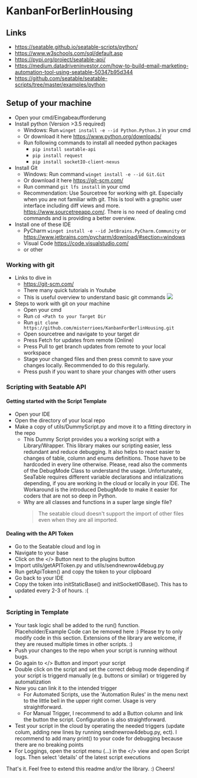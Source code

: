 # KanbanForBerlinHousing

## Links
- https://seatable.github.io/seatable-scripts/python/
- https://www.w3schools.com/sql/default.asp
- https://pypi.org/project/seatable-api/
- https://medium.datadriveninvestor.com/how-to-build-email-marketing-automation-tool-using-seatable-50347b95d344
- https://github.com/seatable/seatable-scripts/tree/master/examples/python


## Setup of your machine
- Open your cmd/Eingabeaufforderung
- Install python (Version >3.5 required)
    - Windows: Run ```winget install -e --id Python.Python.3``` in your cmd
    - Or download it here https://www.python.org/downloads/
    - Run following commands to install all needed python packages
        - ```pip install seatable-api```
        - ```pip install request```
        - ```pip install socketIO-client-nexus```
- Install Git
    - Windows: Run command ```winget install -e --id Git.Git```
    - Or download it here https://git-scm.com/
    - Run command ```git lfs install``` in your cmd
    - Recommendation: Use Sourcetree for working with git. Especially when you are not familiar with git. This is tool with a graphic user interface including diff views and more. https://www.sourcetreeapp.com/. There is no need of dealing cmd commands and is providing a better overview. 
- Install one of these IDE
    - PyCharm ```winget install -e --id JetBrains.PyCharm.Community``` or https://www.jetbrains.com/pycharm/download/#section=windows
    - Visual Code https://code.visualstudio.com/
    - or other

### Working with git
- Links to dive in
    - https://git-scm.com/
    - There many quick tutorials in Youtube
    - This is useful overview to understand basic git commands ![](https://pbs.twimg.com/media/EKw-jzoUYAA-9WS.jpg)
- Steps to work with git on your machine
    - Open your cmd
    - Run ```cd <Path to your Target Dir```
    - Run ```git clone https://github.com/misterrioes/KanbanForBerlinHousing.git```
    - Open sourcetree and navigate to your target dir
    - Press Fetch for updates from remote (Online)
    - Press Pull to get branch updates from remote to your local workspace
    - Stage your changed files and then press commit to save your changes locally. Recommended to do this regularly.
    - Press push if you want to share your changes with other users

### Scripting with Seatable API
#### Getting started with the Script Template
- Open your IDE
- Open the directory of your local repo
- Make a copy of utils/DummyScript.py and move it to a fitting directory in the repo
  - This Dummy Script provides you a working script with a Library/Wrapper. This library makes our scripting easier, less redundant and reduce debugging. 
    It also helps to react easier to changes of table, column and enums definitions. Those have to be hardcoded in every line otherwise. 
    Please, read also the comments of the DebugMode Class to understand the usage. Unfortunately, SeaTable requires different variable declarations and intializations depending, if you are working in the cloud or locally in your IDE. The Workaround is the introduced DebugMode to make it easier for coders that are not so deep in Python.
  - Why are all classes and functions in a super large single file? 
     > The seatable cloud doesn't support the import of other files even when they are all imported. 
    
#### Dealing with the API Token
- Go to the Seatable cloud and log in
- Navigate to your base
- Click on the </> Button next to the plugins button
- Import utils/getAPIToken.py and utils/sendnewrow4debug.py
- Run getApiToken() and copy the token to your clipboard
- Go back to your IDE
- Copy the token into initStaticBase() and initSocketIOBase(). This has to updated every 2-3 of hours. :(
- 
### Scripting in Template
- Your task logic shall be added to the run() function. Placeholder/Example Code can be removed here :) Please try to only modify code in this section. Extensions of the library are welcome, if they are reused multiple times in other scripts. :)
- Push your changes to the repo when your script is running without bugs.
- Go again to </> Button and import your script
- Double click on the script and set the correct debug mode depending if your script is triggerd manually (e.g. buttons or similar) or triggered by automatization
- Now you can link it to the intended trigger
    - For Automated Scripts, use the 'Automation Rules' in the menu next to the little bell in the upper right corner. Usage is very straightforward.
    - For Manual Trigger, I recommend to add a Button column and link the button the script. Configuration is also straightforward.
- Test your script in the cloud by operating the needed triggers (update colum, adding new lines by running sendnewrow4debug.py, ect). I recommend to add many print() to your code for debugging because there are no breaking points
- For Loggings, open the script menu (...) in the </> view and open Script logs. Then select 'details' of the latest script executions

That's it. Feel free to extend this readme and/or the library. :) Cheers!
